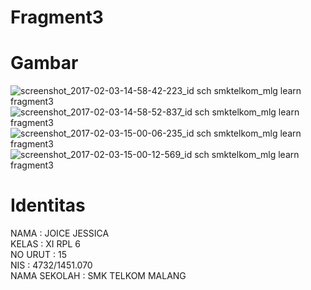 # Fragment3

<h1> Gambar </h1>

![screenshot_2017-02-03-14-58-42-223_id sch smktelkom_mlg learn fragment3](https://cloud.githubusercontent.com/assets/22056134/22584009/ac18a3d4-ea22-11e6-9e63-8093f5b264d4.png)
![screenshot_2017-02-03-14-58-52-837_id sch smktelkom_mlg learn fragment3](https://cloud.githubusercontent.com/assets/22056134/22584008/ac180212-ea22-11e6-933e-b5dc8cce6918.png)
![screenshot_2017-02-03-15-00-06-235_id sch smktelkom_mlg learn fragment3](https://cloud.githubusercontent.com/assets/22056134/22584010/ac1b4d14-ea22-11e6-89e5-f54a84411b9c.png)
![screenshot_2017-02-03-15-00-12-569_id sch smktelkom_mlg learn fragment3](https://cloud.githubusercontent.com/assets/22056134/22584011/ac1e3326-ea22-11e6-87f9-189e243d4337.png)

<h1> Identitas </h1>

NAMA : JOICE JESSICA <br>
KELAS : XI RPL 6 <br>
NO URUT : 15 <br>
NIS : 4732/1451.070 <br>
NAMA SEKOLAH : SMK TELKOM MALANG <br>
